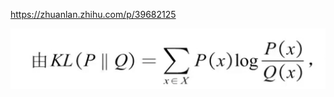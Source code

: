https://zhuanlan.zhihu.com/p/39682125

![image-20231108163427973](../../.pics/image-20231108163427973.png)